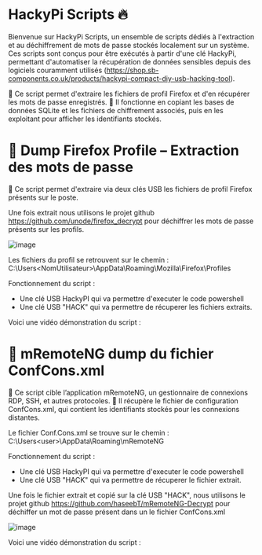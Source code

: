 # HackyPi Scripts 🔥

Bienvenue sur HackyPi Scripts, un ensemble de scripts dédiés à l'extraction et au déchiffrement de mots de passe stockés localement sur un système. Ces scripts sont conçus pour être exécutés à partir d'une clé HackyPi, permettant d'automatiser la récupération de données sensibles depuis des logiciels couramment utilisés (https://shop.sb-components.co.uk/products/hackypi-compact-diy-usb-hacking-tool).

🔹 Ce script permet d'extraire les fichiers de profil Firefox et d'en récupérer les mots de passe enregistrés.
🔹 Il fonctionne en copiant les bases de données SQLite et les fichiers de chiffrement associés, puis en les exploitant pour afficher les identifiants stockés.


# 🦊 Dump Firefox Profile – Extraction des mots de passe

🔹 Ce script permet d'extraire via deux clés USB les fichiers de profil Firefox présents sur le poste.

Une fois extrait nous utilisons le projet github https://github.com/unode/firefox_decrypt pour déchiffrer les mots de passe présents sur les profils. 

![image](https://github.com/user-attachments/assets/fdb813b8-ed76-4d35-af9d-ecb21ebcf247)


Les fichiers du profil se retrouvent sur le chemin : C:\Users\<NomUtilisateur>\AppData\Roaming\Mozilla\Firefox\Profiles

Fonctionnement du script : 
 - Une clé USB HackyPI qui va permettre d'executer le code powershell
 - Une clé USB "HACK" qui va permettre de récuperer les fichiers extraits.

Voici une vidéo démonstration du script : 



# 🦊 mRemoteNG dump du fichier ConfCons.xml 

🔹 Ce script cible l’application mRemoteNG, un gestionnaire de connexions RDP, SSH, et autres protocoles.
🔹 Il récupère le fichier de configuration ConfCons.xml, qui contient les identifiants stockés pour les connexions distantes.

Le fichier Conf.Cons.xml se trouve sur le chemin : C:\Users\<user>\AppData\Roaming\mRemoteNG

Fonctionnement du script : 
 - Une clé USB HackyPI qui va permettre d'executer le code powershell
 - Une clé USB "HACK" qui va permettre de récuperer le fichier extrait.

Une fois le fichier extrait et copié sur la clé USB "HACK", nous utilisons le projet github https://github.com/haseebT/mRemoteNG-Decrypt pour déchiffer un mot de passe présent dans un le fichier ConfCons.xml

![image](https://github.com/user-attachments/assets/ade95673-75dc-4445-bb40-ead13cdf4cf6)

Voici une vidéo démonstration du script : 


